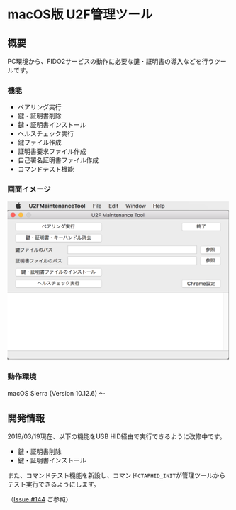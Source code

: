 # macOS版 U2F管理ツール

## 概要
PC環境から、FIDO2サービスの動作に必要な鍵・証明書の導入などを行うツールです。

### 機能
* ペアリング実行
* 鍵・証明書削除
* 鍵・証明書インストール
* ヘルスチェック実行
* 鍵ファイル作成
* 証明書要求ファイル作成
* 自己署名証明書ファイル作成
* コマンドテスト機能

### 画面イメージ
<img src="../../assets/0001.png" width="500">

### 動作環境
macOS Sierra (Version 10.12.6) 〜

## 開発情報

2019/03/19現在、以下の機能をUSB HID経由で実行できるように改修中です。

* 鍵・証明書削除
* 鍵・証明書インストール

また、コマンドテスト機能を新設し、コマンド`CTAPHID_INIT`が管理ツールからテスト実行できるようにします。

（[Issue #144](https://github.com/diverta/onecard-fido/issues/144) ご参照）
